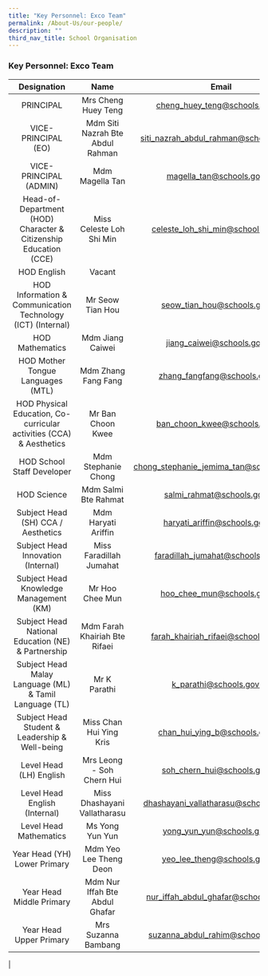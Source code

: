 ```yaml
---
title: "Key Personnel: Exco Team"
permalink: /About-Us/our-people/
description: ""
third_nav_title: School Organisation
---
```

### **Key Personnel: Exco Team**

| Designation | Name | Email |
|:---:|:---:|:---:|
| PRINCIPAL | Mrs Cheng Huey Teng | [cheng_huey_teng@schools.gov.sg](mailto:cheng_huey_teng@schools.gov.sg) |
| VICE-PRINCIPAL (EO) | Mdm Siti Nazrah Bte Abdul Rahman | [siti_nazrah_abdul_rahman@schools.gov.sg](mailto:siti_nazrah_abdul_rahman@schools.gov.sg) |
| VICE-PRINCIPAL (ADMIN) | Mdm Magella Tan | [magella_tan@schools.gov.sg](mailto:magella_tan@schools.gov.sg) |
|  Head-of-Department (HOD) Character & Citizenship Education (CCE) | Miss Celeste Loh Shi Min | [celeste_loh_shi_min@schools.gov.sg](mailto:celeste_loh_shi_min@schools.gov.sg) |
| HOD English  | Vacant |   |
| HOD Information & Communication Technology (ICT) (Internal) | Mr Seow Tian Hou | [seow_tian_hou@schools.gov.sg](mailto:seow_tian_hou@schools.gov.sg) |
| HOD Mathematics | Mdm Jiang Caiwei | [jiang_caiwei@schools.gov.sg](mailto:jiang_caiwei@schools.gov.sg) |
| HOD Mother Tongue Languages (MTL) | Mdm Zhang Fang Fang | [zhang_fangfang@schools.gov.sg](mailto:zhang_fangfang@schools.gov.sg) |
| HOD Physical Education, Co-curricular activities (CCA) & Aesthetics | Mr Ban Choon Kwee | [ban_choon_kwee@schools.gov.sg](mailto:ban_choon_kwee@schools.gov.sg) |
| HOD School Staff Developer | Mdm Stephanie Chong | [chong_stephanie_jemima_tan@schools.gov.sg](mailto:chong_stephanie_jemima_tan@schools.gov.sg) |
| HOD Science | Mdm Salmi Bte Rahmat | [salmi_rahmat@schools.gov.sg](mailto:salmi_rahmat@schools.gov.sg) |
| Subject Head (SH) CCA / Aesthetics | Mdm Haryati Ariffin | [haryati_ariffin@schools.gov.sg](mailto:haryati_ariffin@schools.gov.sg) |
| Subject Head Innovation (Internal) | Miss Faradillah Jumahat | [faradillah_jumahat@schools.gov.sg](mailto:faradillah_jumahat@schools.gov.sg) |
| Subject Head Knowledge Management (KM) | Mr Hoo Chee Mun | [hoo_chee_mun@schools.gov.sg](mailto:hoo_chee_mun@schools.gov.sg) |
| Subject Head National Education (NE) & Partnership  | Mdm Farah Khairiah Bte Rifaei | [farah_khairiah_rifaei@schools.gov.sg](mailto:farah_khairiah_rifaei@schools.gov.sg) |
| Subject Head Malay Language (ML) & Tamil Language (TL) | Mr K Parathi | [k_parathi@schools.gov.sg](mailto:k_parathi@schools.gov.sg) |
| Subject Head Student & Leadership & Well-being | Miss Chan Hui Ying Kris | [chan_hui_ying_b@schools.gov.sg](mailto:chan_hui_ying_b@schools.gov.sg) |
| Level Head (LH) English  | Mrs Leong - Soh Chern Hui | [soh_chern_hui@schools.gov.sg](mailto:soh_chern_hui@schools.gov.sg) |
| Level Head English (Internal) | Miss Dhashayani Vallatharasu | [dhashayani_vallatharasu@schools.gov.sg](mailto:dhashayani_vallatharasu@schools.gov.sg) |
| Level Head Mathematics | Ms Yong Yun Yun | [yong_yun_yun@schools.gov.sg](mailto:yong_yun_yun@schools.gov.sg) |
| Year Head (YH) Lower Primary | Mdm Yeo Lee Theng Deon | [yeo_lee_theng@schools.gov.sg](mailto:yeo_lee_theng@schools.gov.sg) |
| Year Head Middle Primary | Mdm Nur Iffah Bte Abdul Ghafar | [nur_iffah_abdul_ghafar@schools.gov.sg](mailto:nur_iffah_abdul_ghafar@schools.gov.sg) |
| Year Head Upper Primary | Mrs Suzanna Bambang | [suzanna_abdul_rahim@schools.gov.sg](mailto:suzanna_abdul_rahim@schools.gov.sg) |
|